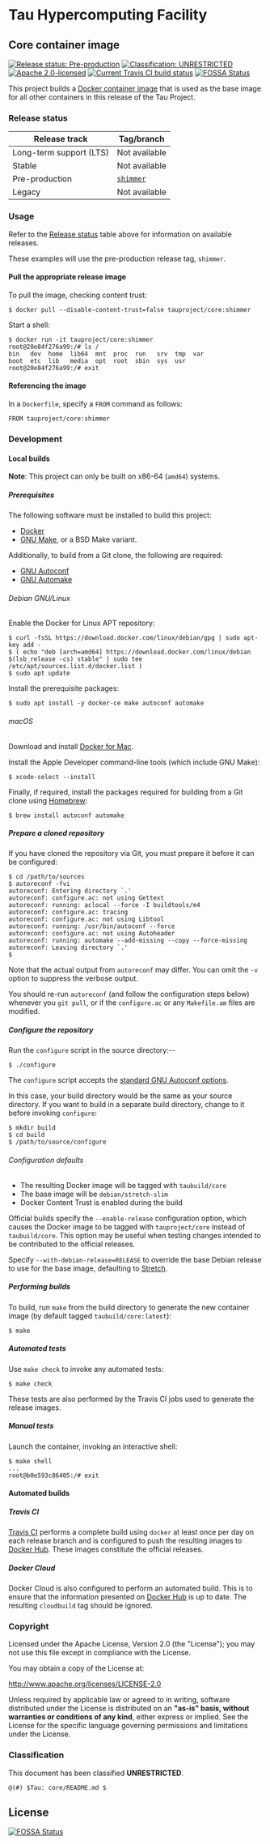 # Tau Hypercomputing Facility
## Core container image

[![Release status: Pre-production][release-status]](#release-status)
[![Classification: UNRESTRICTED][classification]](#classification)
[![Apache 2.0-licensed][license]](#copyright)
[![Current Travis CI build status][travis]](https://travis-ci.org/tauproject/core)
[![FOSSA Status](https://app.fossa.io/api/projects/git%2Bgithub.com%2Ftauproject%2Fcore.svg?type=shield)](https://app.fossa.io/projects/git%2Bgithub.com%2Ftauproject%2Fcore?ref=badge_shield)

This project builds a [Docker container image](https://hub.docker.com/r/tauproject/core)
that is used as the base image for all other containers in this release of the
Tau Project.

### Release status

| Release track           | Tag/branch    |
|-------------------------|---------------|
| Long-term support (LTS) | Not available |
| Stable                  | Not available |
| Pre-production          | [`shimmer`](https://github.com/tauproject/core/tree/shimmer/master) |
| Legacy                  | Not available |

### Usage

Refer to the [Release status](#release-status) table above for information
on available releases.

These examples will use the pre-production release tag, `shimmer`.

#### Pull the appropriate release image

To pull the image, checking content trust:

```
$ docker pull --disable-content-trust=false tauproject/core:shimmer
```

Start a shell:

```
$ docker run -it tauproject/core:shimmer
root@20e84f276a99:/# ls /
bin   dev  home  lib64	mnt  proc  run	 srv  tmp  var
boot  etc  lib	 media	opt  root  sbin  sys  usr
root@20e84f276a99:/# exit
```

#### Referencing the image

In a `Dockerfile`, specify a `FROM` command as follows:

```
FROM tauproject/core:shimmer
```

### Development

#### Local builds

**Note**: This project can only be built on x86-64 (`amd64`) systems.

##### Prerequisites

The following software must be installed to build this project:

* [Docker](https://www.docker.com)
* [GNU Make](https://www.gnu.org/software/make/), or a BSD Make variant.

Additionally, to build from a Git clone, the following are required:

* [GNU Autoconf](https://www.gnu.org/software/autoconf/)
* [GNU Automake](https://www.gnu.org/software/automake/)

###### Debian GNU/Linux

Enable the Docker for Linux APT repository:

```
$ curl -fsSL https://download.docker.com/linux/debian/gpg | sudo apt-key add -
$ ( echo "deb [arch=amd64] https://download.docker.com/linux/debian $(lsb_release -cs) stable" | sudo tee /etc/apt/sources.list.d/docker.list )
$ sudo apt update
```

Install the prerequisite packages:

```
$ sudo apt install -y docker-ce make autoconf automake
```

###### macOS

Download and install [Docker for Mac](https://hub.docker.com/editions/community/docker-ce-desktop-mac).

Install the Apple Developer command-line tools (which include GNU Make):

```
$ xcode-select --install
```

Finally, if required, install the packages required for building from a Git
clone using [Homebrew](https://brew.sh):

```
$ brew install autoconf automake
```

##### Prepare a cloned repository

If you have cloned the repository via Git, you must prepare it before it can
be configured:

```
$ cd /path/to/sources
$ autoreconf -fvi
autoreconf: Entering directory `.'
autoreconf: configure.ac: not using Gettext
autoreconf: running: aclocal --force -I buildtools/m4
autoreconf: configure.ac: tracing
autoreconf: configure.ac: not using Libtool
autoreconf: running: /usr/bin/autoconf --force
autoreconf: configure.ac: not using Autoheader
autoreconf: running: automake --add-missing --copy --force-missing
autoreconf: Leaving directory `.'
$
```

Note that the actual output from `autoreconf` may differ. You can omit the `-v`
option to suppress the verbose output.

You should re-run `autoreconf` (and follow the configuration steps below)
whenever you `git pull`, or if the `configure.ac` or any `Makefile.am`
files are modified.

##### Configure the repository

Run the `configure` script in the source directory:--

```
$ ./configure
```

The `configure` script accepts the [standard GNU Autoconf options](https://www.gnu.org/prep/standards/html_node/Configuration.html).

In this case, your build directory would be the same as your source
directory. If you want to build in a separate build directory, change
to it before invoking `configure`:

```
$ mkdir build
$ cd build
$ /path/to/source/configure
```

###### Configuration defaults

* The resulting Docker image will be tagged with `taubuild/core`
* The base image will be `debian/stretch-slim`
* Docker Content Trust is enabled during the build

Official builds specify the `--enable-release` configuration option, which
causes the Docker image to be tagged with `tauproject/core` instead of
`taubuild/core`. This option may be useful when testing changes intended to
be contributed to the official releases.

Specify `--with-debian-release=RELEASE` to override the base Debian release
to use for the base image, defaulting to [Stretch](https://wiki.debian.org/DebianStretch).

##### Performing builds

To build, run `make` from the build directory to generate the new container
image (by default tagged `taubuild/core:latest`):

```
$ make
```

##### Automated tests

Use `make check` to invoke any automated tests:

```
$ make check
```

These tests are also performed by the Travis CI jobs used to generate the
release images.

##### Manual tests

Launch the container, invoking an interactive shell:

```
$ make shell
...
root@b0e593c86405:/# exit
```

#### Automated builds

##### Travis CI

[Travis CI](https://travis-ci.org/tauproject/core) performs a complete build
using `docker` at least once per day on each release branch and is configured
to push the resulting images to [Docker Hub](https://hub.docker.com/r/tauproject/core/).
These images constitute the official releases.

##### Docker Cloud

Docker Cloud is also configured to perform an automated build. This is to
ensure that the information presented on [Docker Hub](https://hub.docker.com/r/tauproject/core/)
is up to date. The resulting `cloudbuild` tag should be ignored.

### Copyright

Licensed under the Apache License, Version 2.0 (the "License"); you may not use
this file except in compliance with the License.

You may obtain a copy of the License at:

http://www.apache.org/licenses/LICENSE-2.0

Unless required by applicable law or agreed to in writing, software distributed
under the License is distributed on an **"as-is" basis, without warranties or
conditions of any kind**, either express or implied.  See the License for the 
specific language governing permissions and limitations under the License.

### Classification

This document has been classified **UNRESTRICTED**.

```
@(#) $Tau: core/README.md $
```

[license]: https://img.shields.io/badge/license-Apache%202.0-blue.svg?style=flat-square
[release-status]: https://img.shields.io/badge/release%20status-Pre--production-yellow.svg?style=flat-square
[classification]: https://img.shields.io/badge/classification-UNRESTRICTED-brightgreen.svg?style=flat-square
[travis]: https://img.shields.io/travis/tauproject/core.svg?style=flat-square


## License
[![FOSSA Status](https://app.fossa.io/api/projects/git%2Bgithub.com%2Ftauproject%2Fcore.svg?type=large)](https://app.fossa.io/projects/git%2Bgithub.com%2Ftauproject%2Fcore?ref=badge_large)